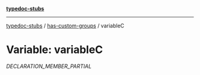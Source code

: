 [**typedoc-stubs**](../../index.md)

***

[typedoc-stubs](../../modules.md) / [has-custom-groups](../index.md) / variableC

# Variable: variableC

_DECLARATION_MEMBER_PARTIAL_
